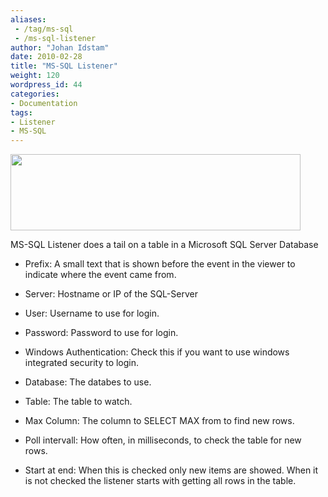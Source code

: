 ```yaml
---
aliases:
 - /tag/ms-sql
 - /ms-sql-listener
author: "Johan Idstam"
date: 2010-02-28
title: "MS-SQL Listener"
weight: 120
wordpress_id: 44
categories:
- Documentation
tags:
- Listener
- MS-SQL
---
```


<img class="alignnone" src="/images/logview4net/SqlListenerConfigurator.jpg" alt="" width="464" height="122" />


MS-SQL Listener does a tail on a table  in a Microsoft SQL Server Database



	
  * Prefix: A small text that is shown before the event in the viewer to indicate  where the event came from.

	
  * Server: Hostname or IP of the SQL-Server

	
  * User: Username to use for login.

	
  * Password: Password to use for login.

	
  * Windows Authentication: Check this if you want to use windows integrated security to login.

	
  * Database: The databes to use.

	
  * Table: The table to watch.

	
  * Max Column: The column to SELECT MAX from to find new rows.

	
  * Poll intervall: How often, in milliseconds, to check the table for new rows.

	
  * Start at end: When this is checked only new items are showed. When it is not checked  the listener starts with getting all rows in the table.


